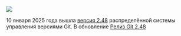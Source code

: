<!--2025-01-11 07:59:04-->
<div class="yb">
  <div class="rss smaller1 habr"><img src="https://habrastorage.org/getpro/habr/upload_files/30d/192/5ba/30d1925badcca72c0ad733321091b25b.png" /><p>10 января 2025 года вышла <a href="https://lwn.net/ml/git/xmqqplku7cvm.fsf%40gitster.g/" rel="noopener noreferrer nofollow">версия 2.48</a> распределённой системы управления версиями Git. В обновление <a... <br><a class="light" href="https://habr.com/ru/news/872922/?utm_source=habrahabr&utm_medium=rss&utm_campaign=872922">Релиз Git 2.48</a></div>
</div>
